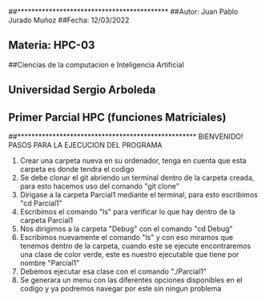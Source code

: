 
##*******************************************
 ##Autor: Juan Pablo Jurado Muñoz
 ##Fecha: 12/03/2022
 ## Materia: HPC-03
 ##Ciencias de la computacion e Inteligencia Artificial
 ## Universidad Sergio Arboleda
 ## Primer Parcial HPC (funciones Matriciales)
 ##***************************************************
BIENVENIDO!
PASOS PARA LA EJECUCION DEL PROGRAMA
1. Crear una carpeta nueva en su ordenador, tenga en cuenta que esta carpeta es donde tendra el codigo
2. Se debe clonar el git abriendo un terminal dentro de la carpeta creada, para esto hacemos uso del comando "git clone"
3. Dirigase a la carpeta Parcial1 mediante el terminal, para esto escribimos "cd Parcial1"
4. Escribimos el comando "ls" para verificar lo que hay dentro de la carpeta Parcial1
5. Nos dirigimos a la carpeta "Debug" con el comando "cd Debug"
6. Escribimos nuevamente el comando "ls" y con eso miramos que tenemos dentro de la carpeta, cuando este se ejecute encontraremos una clase de color verde, este es nuestro ejecutable que tiene por nombre "Parcial1"
7. Debemos ejecutar esa clase con el comando "./Parcial1"
8. Se generara un menu con las diferentes opciones disponibles en el codigo y ya podremos navegar por este sin ningun problema

